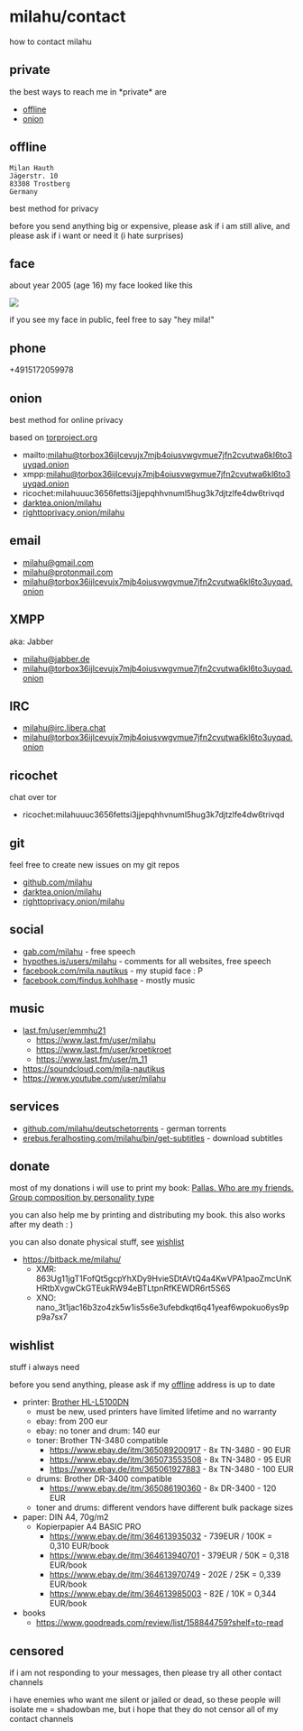 # milahu/contact

how to contact milahu

## private

the best ways to reach me in \*private\* are

- [offline](#offline)
- [onion](#onion)

## offline

```
Milan Hauth
Jägerstr. 10
83308 Trostberg
Germany
```

best method for privacy

before you send anything big or expensive,
please ask if i am still alive,
and please ask if i want or need it (i hate surprises)

## face

about year 2005 (age 16) my face looked like this

![](milahu.jpg)

if you see my face in public, feel free to say "hey mila!"

## phone

+4915172059978

## onion

best method for online privacy

based on [torproject.org](https://www.torproject.org/)

- mailto:milahu@torbox36ijlcevujx7mjb4oiusvwgvmue7jfn2cvutwa6kl6to3uyqad.onion
- xmpp:milahu@torbox36ijlcevujx7mjb4oiusvwgvmue7jfn2cvutwa6kl6to3uyqad.onion
- ricochet:milahuuuc3656fettsi3jjepqhhvnuml5hug3k7djtzlfe4dw6trivqd
- [darktea.onion/milahu](http://it7otdanqu7ktntxzm427cba6i53w6wlanlh23v5i3siqmos47pzhvyd.onion/milahu)
- [righttoprivacy.onion/milahu](http://gg6zxtreajiijztyy5g6bt5o6l3qu32nrg7eulyemlhxwwl6enk6ghad.onion/milahu)

## email

- milahu@gmail.com
- milahu@protonmail.com
- milahu@torbox36ijlcevujx7mjb4oiusvwgvmue7jfn2cvutwa6kl6to3uyqad.onion

## XMPP

aka: Jabber

- milahu@jabber.de
- milahu@torbox36ijlcevujx7mjb4oiusvwgvmue7jfn2cvutwa6kl6to3uyqad.onion

## IRC

- milahu@irc.libera.chat
- milahu@torbox36ijlcevujx7mjb4oiusvwgvmue7jfn2cvutwa6kl6to3uyqad.onion

## ricochet

chat over tor

- ricochet:milahuuuc3656fettsi3jjepqhhvnuml5hug3k7djtzlfe4dw6trivqd

## git

feel free to create new issues on my git repos

- [github.com/milahu](https://github.com/milahu)
- [darktea.onion/milahu](http://it7otdanqu7ktntxzm427cba6i53w6wlanlh23v5i3siqmos47pzhvyd.onion/milahu)
- [righttoprivacy.onion/milahu](http://gg6zxtreajiijztyy5g6bt5o6l3qu32nrg7eulyemlhxwwl6enk6ghad.onion/milahu)

## social

- [gab.com/milahu](gab.com/milahu) - free speech
- [hypothes.is/users/milahu](https://hypothes.is/users/milahu) - comments for all websites, free speech
- [facebook.com/mila.nautikus](https://www.facebook.com/mila.nautikus) - my stupid face : P
- [facebook.com/findus.kohlhase](https://www.facebook.com/findus.kohlhase) - mostly music

## music

- [last.fm/user/emmhu21](https://www.last.fm/user/emmhu21)
  - https://www.last.fm/user/milahu
  - https://www.last.fm/user/kroetikroet
  - https://www.last.fm/user/m_11
- https://soundcloud.com/mila-nautikus
- https://www.youtube.com/user/milahu

## services

- [github.com/milahu/deutschetorrents](https://github.com/milahu/deutschetorrents) - german torrents
- [erebus.feralhosting.com/milahu/bin/get-subtitles](https://erebus.feralhosting.com/milahu/bin/get-subtitles) - download subtitles

## donate

most of my donations i will use to print my book:
[Pallas. Who are my friends. Group composition by personality type](https://milahu.github.io/alchi/src/whoaremyfriends/whoaremyfriends.html)

you can also help me by printing and distributing my book. this also works after my death : )

you can also donate physical stuff, see [wishlist](#wishlist)

- https://bitback.me/milahu/
  - XMR: 863Ug11jgT1FofQt5gcpYhXDy9HvieSDtAVtQ4a4KwVPA1paoZmcUnKHRtbXvgwCkGTEukRW94eBTLtpnRfKEWDR6rt5S6S
  - XNO: nano_3t1jac16b3zo4zk5w1is5s6e3ufebdkqt6q41yeaf6wpokuo6ys9pp9a7sx7

## wishlist

stuff i always need

before you send anything, please ask if my [offline](#offline) address is up to date

- printer: [Brother HL-L5100DN](https://geizhals.de/brother-hl-l5100dn-hll5100dng1-a1409933.html)
  - must be new, used printers have limited lifetime and no warranty
  - ebay: from 200 eur
  - ebay: no toner and drum: 140 eur
  - toner: Brother TN-3480 compatible
    - https://www.ebay.de/itm/365089200917 - 8x TN-3480 - 90 EUR
    - https://www.ebay.de/itm/365073553508 - 8x TN-3480 - 95 EUR
    - https://www.ebay.de/itm/365061927883 - 8x TN-3480 - 100 EUR
  - drums: Brother DR-3400 compatible
    - https://www.ebay.de/itm/365086190360 - 8x DR-3400 - 120 EUR
  - toner and drums: different vendors have different bulk package sizes
- paper: DIN A4, 70g/m2
  - Kopierpapier A4 BASIC PRO
    - https://www.ebay.de/itm/364613935032 - 739EUR / 100K = 0,310 EUR/book
    - https://www.ebay.de/itm/364613940701 - 379EUR / 50K = 0,318 EUR/book
    - https://www.ebay.de/itm/364613970749 - 202E / 25K = 0,339 EUR/book
    - https://www.ebay.de/itm/364613985003 - 82E / 10K = 0,344 EUR/book
- books
  - https://www.goodreads.com/review/list/158844759?shelf=to-read

## censored

if i am not responding to your messages, then please try all other contact channels

i have enemies who want me silent or jailed or dead, so these people will isolate me = shadowban me,
but i hope that they do not censor all of my contact channels
